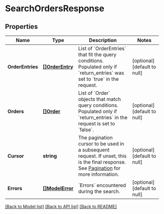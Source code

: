 # SearchOrdersResponse

## Properties
Name | Type | Description | Notes
------------ | ------------- | ------------- | -------------
**OrderEntries** | [**[]OrderEntry**](OrderEntry.md) | List of &#x60;OrderEntries&#x60; that fit the query conditions. Populated only if &#x60;return_entries&#x60; was set to &#x60;true&#x60; in the request. | [optional] [default to null]
**Orders** | [**[]Order**](Order.md) | List of &#x60;Order&#x60; objects that match query conditions. Populated only if &#x60;return_entries&#x60; in the request is set to &#x60;false&#x60;. | [optional] [default to null]
**Cursor** | **string** | The pagination cursor to be used in a subsequent request. If unset, this is the final response. See [Pagination](https://developer.squareup.com/docs/basics/api101/pagination) for more information. | [optional] [default to null]
**Errors** | [**[]ModelError**](Error.md) | &#x60;Errors&#x60; encountered during the search. | [optional] [default to null]

[[Back to Model list]](../README.md#documentation-for-models) [[Back to API list]](../README.md#documentation-for-api-endpoints) [[Back to README]](../README.md)

